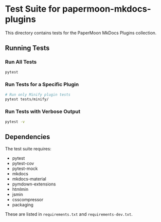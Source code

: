 # Test Suite for papermoon-mkdocs-plugins

This directory contains tests for the PaperMoon MkDocs Plugins collection.

## Running Tests

### Run All Tests
```bash
pytest
```

### Run Tests for a Specific Plugin

```bash
# Run only Minify plugin tests
pytest tests/minify/
```

### Run Tests with Verbose Output

```bash
pytest -v
```

## Dependencies

The test suite requires:
- pytest
- pytest-cov
- pytest-mock
- mkdocs
- mkdocs-material
- pymdown-extensions
- htmlmin
- jsmin
- csscompressor
- packaging

These are listed in `requirements.txt` and `requirements-dev.txt`.